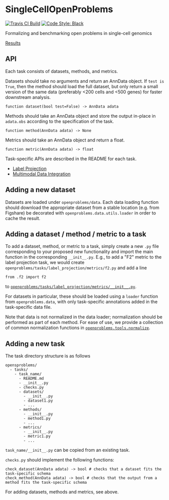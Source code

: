 # SingleCellOpenProblems

[![Travis CI Build](https://api.travis-ci.com/singlecellopenproblems/SingleCellOpenProblems.svg?branch=master)](https://travis-ci.com/singlecellopenproblems/SingleCellOpenProblems)
[![Code Style: Black](https://img.shields.io/badge/code%20style-black-000000.svg)](https://github.com/psf/black)

Formalizing and benchmarking open problems in single-cell genomics

[Results](results.md)

## API

Each task consists of datasets, methods, and metrics.

Datasets should take no arguments and return an AnnData object. If `test is True`, then the method should load the full dataset, but only return a small version of the same data (preferably <200 cells and <500 genes) for faster downstream analysis.

```
function dataset(bool test=False) -> AnnData adata
```

Methods should take an AnnData object and store the output in-place in  `adata.obs` according to the specification of the task.

```
function method(AnnData adata) -> None
```

Metrics should take an AnnData object and return a float.

```
function metric(AnnData adata) -> float
```

Task-specific APIs are described in the README for each task.

* [Label Projection](openproblems/tasks/label_projection)
* [Multimodal Data Integration](openproblems/tasks/multimodal_data_integration)

## Adding a new dataset

Datasets are loaded under `openproblems/data`. Each data loading function should download the appropriate dataset from a stable location (e.g. from Figshare) be decorated with `openproblems.data.utils.loader` in order to cache the result.

## Adding a dataset / method / metric to a task

To add a dataset, method, or metric to a task, simply create a new `.py` file corresponding to your proposed new functionality and import the main function in the corresponding `__init__.py`. E.g., to add a "F2" metric to the label projection task, we would create `openproblems/tasks/label_projection/metrics/f2.py` and add a line
```
from .f2 import f2
```
to [`openproblems/tasks/label_projection/metrics/__init__.py`](openproblems/tasks/label_projection/metrics/__init__.py).

For datasets in particular, these should be loaded using a `loader` function from `openproblems.data`, with only task-specific annotations added in the task-specific data file.

Note that data is not normalized in the data loader; normalization should be performed as part of each method. For ease of use, we provide a collection of common normalization functions in [`openproblems.tools.normalize`](openproblems/tools/normalize.py).

## Adding a new task

The task directory structure is as follows

```
opensproblems/
  - tasks/
    - task_name/
      - README.md
      - __init__.py
      - checks.py
      - datasets/
        - __init__.py
        - dataset1.py
        - ...
      - methods/
        - __init__.py
        - method1.py
        - ...
      - metrics/
        - __init__.py
        - metric1.py
        - ...
```

`task_name/__init__.py` can be copied from an existing task.

`checks.py` should implement the following functions:

```
check_dataset(AnnData adata) -> bool # checks that a dataset fits the task-specific schema
check_method(AnnData adata) -> bool # checks that the output from a method fits the task-specific schema
```

For adding datasets, methods and metrics, see above.
